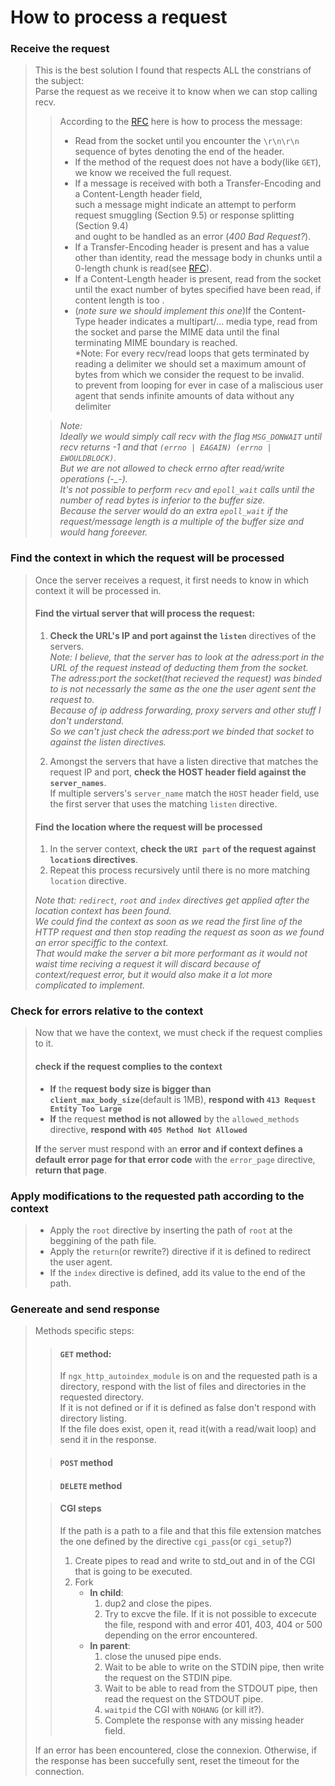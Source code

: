 # How to process a request 

### Receive the request
> This is the best solution I found that respects ALL the constrians of the subject:  
> Parse the request as we receive it to know when we can stop calling recv.
> > According to the [RFC](https://www.rfc-editor.org/rfc/rfc7230#section-3.3.3) here is how to process the message:
> > - Read from the socket until you encounter the ``\r\n\r\n`` sequence of bytes denoting the end of the header.
> > - If the method of the request does not have a body(like ``GET``), we know we received the full request.
> > - If a message is received with both a Transfer-Encoding and a Content-Length header field,  
such a message might indicate an attempt to perform request smuggling (Section 9.5) or response splitting (Section 9.4)  
and ought to be handled as an error (*400 Bad Request?*).
> > - If a Transfer-Encoding header is present and has a value other than identity, read the message body in chunks until a 0-length chunk is read(see [RFC](https://www.rfc-editor.org/rfc/rfc2616#section-3.6.1)).
> > - If a Content-Length header is present, read from the socket until the exact number of bytes specified have been read, if content length is too .
> > - (*note sure we should implement this one*)If the Content-Type header indicates a multipart/... media type, read from the socket and parse the MIME data until the final terminating MIME boundary is reached.  
> > *Note: For every recv/read loops that gets terminated by reading a delimiter we should set a maximum amount of bytes from which we consider the request to be invalid.  
to prevent from looping for ever in case of a maliscious user agent that sends infinite amounts of data without any delimiter
> 
> > *Note:*  
> > *Ideally we would simply call recv with the flag ``MSG_DONWAIT`` until recv returns -1 and that ``(errno | EAGAIN) (errno | EWOULDBLOCK)``.*  
> > *But we are not allowed to check errno after read/write operations (-_-).*  
> > *It's not possible to perform ``recv`` and ``epoll_wait`` calls until the number of read bytes is inferior to the buffer size.*  
> > *Because the server would do an extra ``epoll_wait`` if the request/message length is a multiple of the buffer size and would hang foreever.*

### Find the context in which the request will be processed
> Once the server receives a request, it first needs to know in which context it will be processed in.
> 
> #### Find the virtual server that will process the request:
> 1. **Check the URL's IP and port against the ``listen``** directives of the servers.  
> *Note: I believe, that the server has to look at the adress:port in the URL of the request instead of deducting them from the socket.  
> The adress:port the socket(that recieved the request) was binded to is not necessarly the same as the one the user agent sent the request to.  
> Because of ip address forwarding, proxy servers and other stuff I don't understand.  
> So we can't just check the adress:port we binded that socket to against the listen directives.*
> 
> 2. Amongst the servers that have a listen directive that matches the request IP and port, **check the HOST header field against the ``server_names``**.  
> If multiple servers's ``server_name`` match the ``HOST`` header field, use the first server that uses the matching ``listen`` directive.
> 
> #### Find the location where the request will be processed
> 
> 1. In the server context, **check the ``URI part`` of the request against ``location``s directives**.
> 2. Repeat this process recursively until there is no more matching ``location`` directive.  
> 
> *Note that: ``redirect``, ``root`` and ``index`` directives get applied after the location context has been found.*  
> *We could find the context as soon as we read the first line of the HTTP request and then stop reading the request as soon as we found an error speciffic to the context.*  
> *That would make the server a bit more performant as it would not waist time reciving a request it will discard because of context/request error, but it would also make it a lot more complicated to implement.*  


### Check for errors relative to the context
> Now that we have the context, we must check if the request complies to it.
> 
> #### check if the request complies to the context
> 
> - **If** the **request body size is bigger than ``client_max_body_size``**(default is 1MB), **respond with ``413 Request Entity Too Large``** 
> - **If** the request **method is not allowed** by the ``allowed_methods`` directive, **respond with ``405 Method Not Allowed``**  
>
> **If** the server must respond with an **error and if context defines a default error page for that error code** with the ``error_page`` directive,
**return that page**.

### Apply modifications to the requested path according to the context
> - Apply the ``root`` directive by inserting the path of ``root`` at the beggining of the path file.
> - Apply the ``return``(or rewrite?) directive if it is defined to redirect the user agent.
> - If the ``index`` directive is defined, add its value to the end of the path.

### Genereate and send response
> Methods specific steps: 
> > #### ``GET`` method: 
> > If ``ngx_http_autoindex_module`` is on and the requested path is a directory, respond with the list of files and directories in the requested directory.  
> > If it is not defined or if it is defined as false don't respond with directory listing.  
> > If the file does exist, open it, read it(with a read/wait loop) and send it in the response.
>  
> > #### ``POST`` method
>  
> > #### ``DELETE`` method
> 
> > #### CGI steps
> > If the path is a path to a file and that this file extension matches the one defined by the directive ``cgi_pass``(or ``cgi_setup``?)
> > 1. Create pipes to read and write to std_out and in of the CGI that is going to be executed.
> > 2. Fork
> >       * **In child**:  
> >           1. dup2 and close the pipes.  
> >           2. Try to excve the file. If it is not possible to excecute the file, respond with and error 401, 403, 404 or 500 depending on the error encountered.
> >       * **In parent**:
> >           1. close the unused pipe ends.  
> >           2. Wait to be able to write on the STDIN pipe, then write the request on the STDIN pipe.
> >           3. Wait to be able to read from the STDOUT pipe, then read the request on the STDOUT pipe.
> >           4. ``waitpid`` the CGI with ``NOHANG`` (or kill it?).
> >           4. Complete the response with any missing header field.  
>
> If an error has been encountered, close the connexion.
> Otherwise, if the response has been succefully sent, reset the timeout for the connection.
